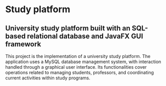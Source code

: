 # Study platform
## University study platform built with an SQL-based relational database and JavaFX GUI framework

This project is the implementation of a university study platform. The application uses a MySQL database management system, with interaction handled through a graphical user interface. Its functionalities cover 
operations related to managing students, professors, and coordinating current activities within study programs.
